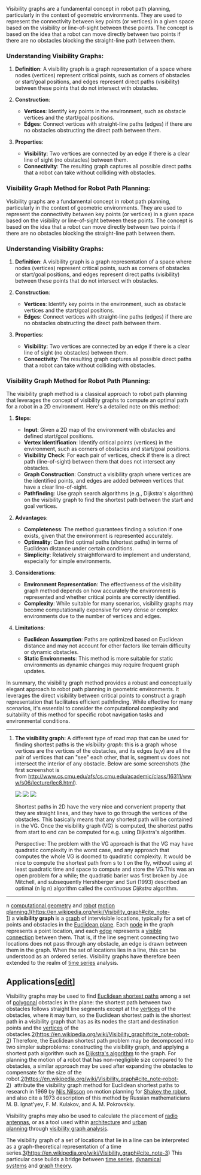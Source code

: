 Visibility graphs are a fundamental concept in robot path planning, particularly in the context of geometric environments. They are used to represent the connectivity between key points (or vertices) in a given space based on the visibility or line-of-sight between these points. The concept is based on the idea that a robot can move directly between two points if there are no obstacles blocking the straight-line path between them.

### Understanding Visibility Graphs:

1. **Definition**:
   A visibility graph is a graph representation of a space where nodes (vertices) represent critical points, such as corners of obstacles or start/goal positions, and edges represent direct paths (visibility) between these points that do not intersect with obstacles.

2. **Construction**:
   - **Vertices**: Identify key points in the environment, such as obstacle vertices and the start/goal positions.
   - **Edges**: Connect vertices with straight-line paths (edges) if there are no obstacles obstructing the direct path between them.

3. **Properties**:
   - **Visibility**: Two vertices are connected by an edge if there is a clear line of sight (no obstacles) between them.
   - **Connectivity**: The resulting graph captures all possible direct paths that a robot can take without colliding with obstacles.

### Visibility Graph Method for Robot Path Planning:

Visibility graphs are a fundamental concept in robot path planning, particularly in the context of geometric environments. They are used to represent the connectivity between key points (or vertices) in a given space based on the visibility or line-of-sight between these points. The concept is based on the idea that a robot can move directly between two points if there are no obstacles blocking the straight-line path between them.

### Understanding Visibility Graphs:

1. **Definition**:
   A visibility graph is a graph representation of a space where nodes (vertices) represent critical points, such as corners of obstacles or start/goal positions, and edges represent direct paths (visibility) between these points that do not intersect with obstacles.

2. **Construction**:
   - **Vertices**: Identify key points in the environment, such as obstacle vertices and the start/goal positions.
   - **Edges**: Connect vertices with straight-line paths (edges) if there are no obstacles obstructing the direct path between them.

3. **Properties**:
   - **Visibility**: Two vertices are connected by an edge if there is a clear line of sight (no obstacles) between them.
   - **Connectivity**: The resulting graph captures all possible direct paths that a robot can take without colliding with obstacles.

### Visibility Graph Method for Robot Path Planning:

The visibility graph method is a classical approach to robot path planning that leverages the concept of visibility graphs to compute an optimal path for a robot in a 2D environment. Here's a detailed note on this method:

1. **Steps**:
   - **Input**: Given a 2D map of the environment with obstacles and defined start/goal positions.
   - **Vertex Identification**: Identify critical points (vertices) in the environment, such as corners of obstacles and start/goal positions.
   - **Visibility Check**: For each pair of vertices, check if there is a direct path (line-of-sight) between them that does not intersect any obstacles.
   - **Graph Construction**: Construct a visibility graph where vertices are the identified points, and edges are added between vertices that have a clear line-of-sight.
   - **Pathfinding**: Use graph search algorithms (e.g., Dijkstra's algorithm) on the visibility graph to find the shortest path between the start and goal vertices.

2. **Advantages**:
   - **Completeness**: The method guarantees finding a solution if one exists, given that the environment is represented accurately.
   - **Optimality**: Can find optimal paths (shortest paths) in terms of Euclidean distance under certain conditions.
   - **Simplicity**: Relatively straightforward to implement and understand, especially for simple environments.

3. **Considerations**:
   - **Environment Representation**: The effectiveness of the visibility graph method depends on how accurately the environment is represented and whether critical points are correctly identified.
   - **Complexity**: While suitable for many scenarios, visibility graphs may become computationally expensive for very dense or complex environments due to the number of vertices and edges.

4. **Limitations**:
   - **Euclidean Assumption**: Paths are optimized based on Euclidean distance and may not account for other factors like terrain difficulty or dynamic obstacles.
   - **Static Environments**: This method is more suitable for static environments as dynamic changes may require frequent graph updates.


In summary, the visibility graph method provides a robust and conceptually elegant approach to robot path planning in geometric environments. It leverages the direct visibility between critical points to construct a graph representation that facilitates efficient pathfinding. While effective for many scenarios, it's essential to consider the computational complexity and suitability of this method for specific robot navigation tasks and environmental conditions.

----------
1. **The visibility graph:** A different type of road map that can be used for finding shortest paths is the _visibility graph_: this is a graph whose vertices are the vertices of the obstacles, and its edges (u,v) are all the pair of vertices that can "see" each other, that is, segment uv does not intersect the interior of any obstacle. Below are some screenshots (the first screenshot is from http://www.cs.cmu.edu/afs/cs.cmu.edu/academic/class/16311/www/s06/lecture/lec8.html).
    
    ![](https://tildesites.bowdoin.edu/~ltoma/teaching/cs3250-CompGeom/fall21/Assignments/A6-visGraph/pics-visgraph/visgraph.png) ![](https://tildesites.bowdoin.edu/~ltoma/teaching/cs3250-CompGeom/fall21/Assignments/A6-visGraph/pics-visgraph/samanjVG.png) ![](https://tildesites.bowdoin.edu/~ltoma/teaching/cs3250-CompGeom/fall21/Assignments/A6-visGraph/pics-visgraph/sonVG.png)
    
    Shortest paths in 2D have the very nice and convenient property that they are straight lines, and they have to go through the vertices of the obstacles. This basically means that any shortest path will be contained in the VG. Once the visibility graph (VG) is computed, the shortest paths from start to end can be computed for e.g. using Dijkstra's algorithm.
    
    Perspective: The problem with the VG approach is that the VG may have quadratic complexity in the worst case, and any approach that computes the whole VG is doomed to quadratic complexity. It would be nice to compute the shortest path from s to t on the fly, without using at least quadratic time and space to compute and store the VG.This was an open problem for a while; the quadratic barier was first broken by Joe Mitchell, and subsequently Hershberger and Suri (1993) described an optimal (n lg n) algorithm called the _continuous Dijkstra_ algorithm.


-------------

n [computational geometry](https://en.wikipedia.org/wiki/Computational_geometry "Computational geometry") and [robot](https://en.wikipedia.org/wiki/Robot "Robot") [motion planning](https://en.wikipedia.org/wiki/Motion_planning "Motion planning"),[1](1)(https://en.wikipedia.org/wiki/Visibility_graph#cite_note-1) a **visibility graph** is a [graph](https://en.wikipedia.org/wiki/Graph_(discrete_mathematics) "Graph (discrete mathematics)") of intervisible locations, typically for a set of points and obstacles in the [Euclidean plane](https://en.wikipedia.org/wiki/Euclidean_plane "Euclidean plane"). Each [node](https://en.wikipedia.org/wiki/Vertex_(graph_theory) "Vertex (graph theory)") in the graph represents a point location, and each [edge](https://en.wikipedia.org/wiki/Graph_theory "Graph theory") represents a [visible connection](https://en.wikipedia.org/wiki/Visible_connection "Visible connection") between them. That is, if the line segment connecting two locations does not pass through any obstacle, an edge is drawn between them in the graph. When the set of locations lies in a line, this can be understood as an ordered series. Visibility graphs have therefore been extended to the realm of [time series](https://en.wikipedia.org/wiki/Time_series "Time series") analysis.

## Applications[[edit](https://en.wikipedia.org/w/index.php?title=Visibility_graph&action=edit&section=1 "Edit section: Applications")]

Visibility graphs may be used to find [Euclidean shortest paths](https://en.wikipedia.org/wiki/Euclidean_shortest_path "Euclidean shortest path") among a set of [polygonal](https://en.wikipedia.org/wiki/Polygon "Polygon") obstacles in the plane: the shortest path between two obstacles follows straight line segments except at the [vertices](https://en.wikipedia.org/wiki/Vertex_(geometry) "Vertex (geometry)") of the obstacles, where it may turn, so the Euclidean shortest path is the shortest path in a visibility graph that has as its nodes the start and destination points and the [vertices](https://en.wikipedia.org/wiki/Vertex_(geometry) "Vertex (geometry)") of the obstacles.[2](2)(https://en.wikipedia.org/wiki/Visibility_graph#cite_note-robot-2) Therefore, the Euclidean shortest path problem may be decomposed into two simpler subproblems: constructing the visibility graph, and applying a shortest path algorithm such as [Dijkstra's algorithm](https://en.wikipedia.org/wiki/Dijkstra%27s_algorithm "Dijkstra's algorithm") to the graph. For planning the motion of a robot that has non-negligible size compared to the obstacles, a similar approach may be used after expanding the obstacles to compensate for the size of the robot.[2](2)(https://en.wikipedia.org/wiki/Visibility_graph#cite_note-robot-2) [](https://en.wikipedia.org/wiki/Visibility_graph#CITEREFLozano-PérezWesley1979) attribute the visibility graph method for Euclidean shortest paths to research in 1969 by [Nils Nilsson](https://en.wikipedia.org/wiki/Nils_Nilsson_(researcher) "Nils Nilsson (researcher)") on motion planning for [Shakey the robot](https://en.wikipedia.org/wiki/Shakey_the_robot "Shakey the robot"), and also cite a 1973 description of this method by Russian mathematicians M. B. Ignat'yev, F. M. Kulakov, and A. M. Pokrovskiy.

Visibility graphs may also be used to calculate the placement of [radio antennas](https://en.wikipedia.org/wiki/Antenna_(radio) "Antenna (radio)"), or as a tool used within [architecture](https://en.wikipedia.org/wiki/Architecture "Architecture") and [urban planning](https://en.wikipedia.org/wiki/Urban_planning "Urban planning") through [visibility graph analysis](https://en.wikipedia.org/wiki/Visibility_graph_analysis "Visibility graph analysis").

The visibility graph of a set of locations that lie in a line can be interpreted as a graph-theoretical representation of a time series.[3](3)(https://en.wikipedia.org/wiki/Visibility_graph#cite_note-3) This particular case builds a bridge between [time series](https://en.wikipedia.org/wiki/Time_series "Time series"), [dynamical systems](https://en.wikipedia.org/wiki/Dynamical_systems "Dynamical systems") and [graph theory](https://en.wikipedia.org/wiki/Graph_theory "Graph theory").

